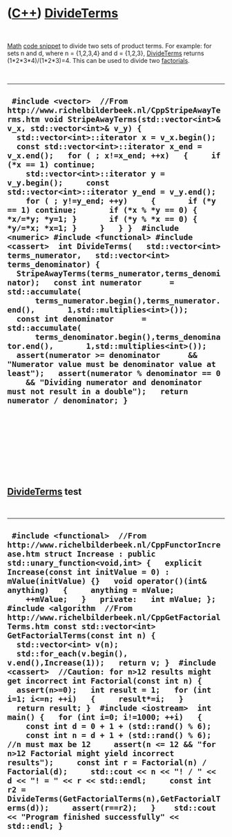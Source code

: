



 

 

 

 

 

([C++](Cpp.md)) [DivideTerms](CppDivideTerms.md)
==================================================

 

[Math](CppMath.md) [code snippet](CppCodeSnippets.md) to divide two
sets of product terms. For example: for sets n and d, where n =
{1,2,3,4} and d = {1,2,3}, [DivideTerms](CppDivideTerms.md) returns
(1\*2\*3\*4)/(1\*2\*3)=4. This can be used to divide two
[factorials](CppFactorial.md).

 

  ------------------------------------------------------------------------------------------------------------------------------------------------------------------------------------------------------------------------------------------------------------------------------------------------------------------------------------------------------------------------------------------------------------------------------------------------------------------------------------------------------------------------------------------------------------------------------------------------------------------------------------------------------------------------------------------------------------------------------------------------------------------------------------------------------------------------------------------------------------------------------------------------------------------------------------------------------------------------------------------------------------------------------------------------------------------------------------------------------------------------------------------------------------------------------------------------------------------------------------------------------------------------------------------------------------------------------------------------
  ` #include <vector>  //From http://www.richelbilderbeek.nl/CppStripeAwayTerms.htm void StripeAwayTerms(std::vector<int>& v_x, std::vector<int>& v_y) {   std::vector<int>::iterator x = v_x.begin();   const std::vector<int>::iterator x_end = v_x.end();   for ( ; x!=x_end; ++x)   {     if (*x == 1) continue;     std::vector<int>::iterator y = v_y.begin();     const std::vector<int>::iterator y_end = v_y.end();     for ( ; y!=y_end; ++y)     {       if (*y == 1) continue;       if (*x % *y == 0) { *x/=*y; *y=1; }       if (*y % *x == 0) { *y/=*x; *x=1; }     }   } }  #include <numeric> #include <functional> #include <cassert>  int DivideTerms(   std::vector<int> terms_numerator,   std::vector<int> terms_denominator) {   StripeAwayTerms(terms_numerator,terms_denominator);   const int numerator      = std::accumulate(       terms_numerator.begin(),terms_numerator.end(),       1,std::multiplies<int>());   const int denominator      = std::accumulate(       terms_denominator.begin(),terms_denominator.end(),       1,std::multiplies<int>());   assert(numerator >= denominator      && "Numerator value must be denominator value at least");   assert(numerator % denominator == 0      && "Dividing numerator and denominator must not result in a double");   return numerator / denominator; }`
  ------------------------------------------------------------------------------------------------------------------------------------------------------------------------------------------------------------------------------------------------------------------------------------------------------------------------------------------------------------------------------------------------------------------------------------------------------------------------------------------------------------------------------------------------------------------------------------------------------------------------------------------------------------------------------------------------------------------------------------------------------------------------------------------------------------------------------------------------------------------------------------------------------------------------------------------------------------------------------------------------------------------------------------------------------------------------------------------------------------------------------------------------------------------------------------------------------------------------------------------------------------------------------------------------------------------------------------------------

 

 

 

 

 

[DivideTerms](CppDivideTerms.md) test
--------------------------------------

 

  --------------------------------------------------------------------------------------------------------------------------------------------------------------------------------------------------------------------------------------------------------------------------------------------------------------------------------------------------------------------------------------------------------------------------------------------------------------------------------------------------------------------------------------------------------------------------------------------------------------------------------------------------------------------------------------------------------------------------------------------------------------------------------------------------------------------------------------------------------------------------------------------------------------------------------------------------------------------------------------------------------------------------------------------------------------------------------------------------------------------------------------------------------------------------------------------------------------------------------------------------------------------------------------------------------------------------
  ` #include <functional>  //From http://www.richelbilderbeek.nl/CppFunctorIncrease.htm struct Increase : public std::unary_function<void,int> {   explicit Increase(const int initValue = 0) : mValue(initValue) {}   void operator()(int& anything)   {     anything = mValue;     ++mValue;   }   private:   int mValue; };  #include <algorithm  //From http://www.richelbilderbeek.nl/CppGetFactorialTerms.htm const std::vector<int> GetFactorialTerms(const int n) {   std::vector<int> v(n);   std::for_each(v.begin(), v.end(),Increase(1));   return v; }  #include <cassert>  //Caution: for n>12 results might get incorrect int Factorial(const int n) {   assert(n>=0);   int result = 1;   for (int i=1; i<=n; ++i)   {     result*=i;   }   return result; }  #include <iostream>  int main() {   for (int i=0; i!=1000; ++i)   {     const int d = 0 + 1 + (std::rand() % 6);     const int n = d + 1 + (std::rand() % 6); //n must max be 12     assert(n <= 12 && "for n>12 Factorial might yield incorrect results");     const int r = Factorial(n) / Factorial(d);     std::cout << n << "! / " << d << "! = " << r << std::endl;     const int r2 = DivideTerms(GetFactorialTerms(n),GetFactorialTerms(d));     assert(r==r2);   }    std::cout << "Program finished successfully" << std::endl; }`
  --------------------------------------------------------------------------------------------------------------------------------------------------------------------------------------------------------------------------------------------------------------------------------------------------------------------------------------------------------------------------------------------------------------------------------------------------------------------------------------------------------------------------------------------------------------------------------------------------------------------------------------------------------------------------------------------------------------------------------------------------------------------------------------------------------------------------------------------------------------------------------------------------------------------------------------------------------------------------------------------------------------------------------------------------------------------------------------------------------------------------------------------------------------------------------------------------------------------------------------------------------------------------------------------------------------------------

 

 

 

 

 





 



